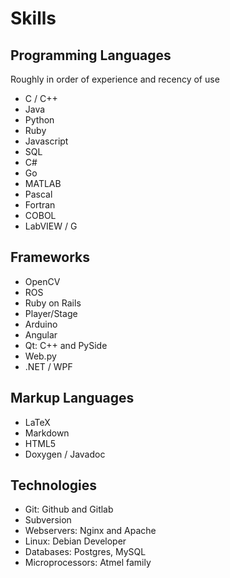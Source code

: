 # Skills

## Programming Languages

Roughly in order of experience and recency of use

* C / C++
* Java
* Python
* Ruby
* Javascript
* SQL
* C#
* Go
* MATLAB
* Pascal
* Fortran
* COBOL
* LabVIEW / G

## Frameworks

* OpenCV
* ROS
* Ruby on Rails
* Player/Stage
* Arduino
* Angular
* Qt: C++ and PySide
* Web.py
* .NET / WPF

## Markup Languages

* LaTeX
* Markdown
* HTML5
* Doxygen / Javadoc

## Technologies

* Git: Github and Gitlab
* Subversion
* Webservers: Nginx and Apache
* Linux: Debian Developer
* Databases: Postgres, MySQL
* Microprocessors: Atmel family

